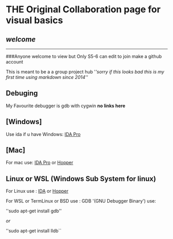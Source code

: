 # THE Original Collaboration page for visual basics
## _welcome_
____________________________________
###Anyone welcome to view but Only S5-6 can edit to join make a github account

This is meant to be a a group project hub '*'*sorry if this looks bad this is my first time using markdown since 2014'*'*

## Debuging
My Favourite debugger is gdb with cygwin **no links here**
## [Windows]
Use ida if u have Windows: [IDA Pro](https://out7.hex-rays.com/files/idafree70_windows.exe)
## [Mac]
For mac use: [IDA Pro](https://out7.hex-rays.com/files/idafree70_mac.zip) or [Hopper](https://www.hopperapp.com/HopperWeb/download_last.php)
## Linux or WSL (Windows Sub System for linux)
For Linux use  : [IDA](https://out7.hex-rays.com/files/idafree70_linux.run) or [Hopper](https://www.hopperapp.com/download.html?)

For WSL or TermLinux or BSD use : GDB '(GNU Debugger Binary') use:

''sudo apt-get install gdb''

*or* 

''sudo apt-get install lldb``
